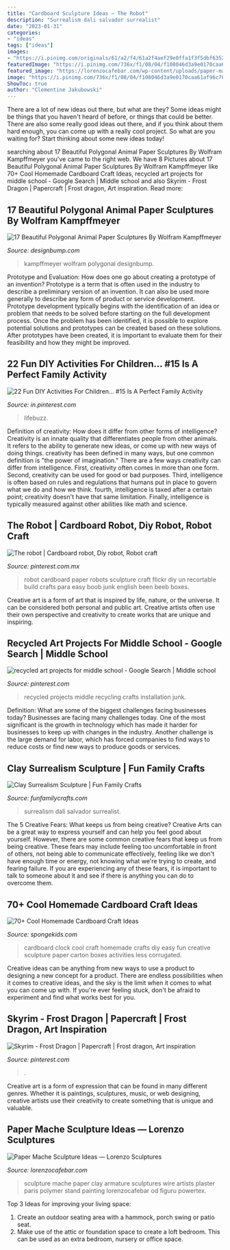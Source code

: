 ```yaml
---
title: "Cardboard Sculpture Ideas ~ The Robot"
description: "Surrealism dali salvador surrealist"
date: "2023-01-31"
categories:
- "ideas"
tags: ["ideas"]
images:
- "https://i.pinimg.com/originals/61/a2/f4/61a2f4aef29e0ffa1f3f5dbf6352b2ba.jpg"
featuredImage: "https://i.pinimg.com/736x/f1/08/04/f108046d3a9e0170caa61af96c70e2c6--skyrim-frost.jpg"
featured_image: "https://lorenzocafebar.com/wp-content/uploads/paper-mache-sculpture-ideas-pac299c2adprava-na-figuru-z-powertexu-od-la-powertex-pinterest-of-paper-mache-sculpture-ideas.jpg"
image: "https://i.pinimg.com/736x/f1/08/04/f108046d3a9e0170caa61af96c70e2c6--skyrim-frost.jpg"
ShowToc: true
author: "Clementine Jakubowski"
---
```



There are a lot of new ideas out there, but what are they? Some ideas might be things that you haven't heard of before, or things that could be better. There are also some really good ideas out there, and if you think about them hard enough, you can come up with a really cool project. So what are you waiting for? Start thinking about some new ideas today!

	

		
searching about 17 Beautiful Polygonal Animal Paper Sculptures By Wolfram Kampffmeyer you've came to the right web. We have 8 Pictures about 17 Beautiful Polygonal Animal Paper Sculptures By Wolfram Kampffmeyer like 70+ Cool Homemade Cardboard Craft Ideas, recycled art projects for middle school - Google Search | Middle school and also Skyrim - Frost Dragon | Papercraft | Frost dragon, Art inspiration. Read more:
		
    
## 17 Beautiful Polygonal Animal Paper Sculptures By Wolfram Kampffmeyer

<img loading=lazy src="https://cdn.designbump.com/wp-content/uploads/2014/11/paper-animal-sculptures-paperwolf-wolfram-kampffmeyer-1.jpg" onerror="this.onerror=null;this.src='https://tse2.mm.bing.net/th?id=OIP.cyyLPXbk5ScZ8sJ_I08iKgHaKh&amp;pid=15.1';" alt="17 Beautiful Polygonal Animal Paper Sculptures By Wolfram Kampffmeyer">

_Source: designbump.com_

>kampffmeyer wolfram polygonal designbump. 

	

Prototype and Evaluation: How does one go about creating a prototype of an invention?
Prototype is a term that is often used in the industry to describe a preliminary version of an invention. It can also be used more generally to describe any form of product or service development. Prototype development typically begins with the identification of an idea or problem that needs to be solved before starting on the full development process. Once the problem has been identified, it is possible to explore potential solutions and prototypes can be created based on these solutions. After prototypes have been created, it is important to evaluate them for their feasibility and how they might be improved.

    
## 22 Fun DIY Activities For Children… #15 Is A Perfect Family Activity

<img loading=lazy src="https://i.pinimg.com/originals/61/a2/f4/61a2f4aef29e0ffa1f3f5dbf6352b2ba.jpg" onerror="this.onerror=null;this.src='https://tse4.mm.bing.net/th?id=OIP.LfMbh5TReknNGbyUt8ePJwHaLQ&amp;pid=15.1';" alt="22 Fun DIY Activities For Children… #15 Is A Perfect Family Activity">

_Source: in.pinterest.com_

>lifebuzz. 

	

Definition of creativity: How does it differ from other forms of intelligence?
Creativity is an innate quality that differentiates people from other animals. It refers to the ability to generate new ideas, or come up with new ways of doing things. creativity has been defined in many ways, but one common definition is "the power of imagination." There are a few ways creativity can differ from intelligence. First, creativity often comes in more than one form. Second, creativity can be used for good or bad purposes. Third, intelligence is often based on rules and regulations that humans put in place to govern what we do and how we think. fourth, intelligence is taxed after a certain point; creativity doesn't have that same limitation. Finally, intelligence is typically measured against other abilities like math and science.

    
## The Robot | Cardboard Robot, Diy Robot, Robot Craft

<img loading=lazy src="https://i.pinimg.com/736x/99/14/b2/9914b282d3811720763d4d4786052345.jpg" onerror="this.onerror=null;this.src='https://tse3.mm.bing.net/th?id=OIP.uhrP0lG3d7D-yOhD5rVlWQHaKj&amp;pid=15.1';" alt="The robot | Cardboard robot, Diy robot, Robot craft">

_Source: pinterest.com.mx_

>robot cardboard paper robots sculpture craft flickr diy un recortable build crafts para easy boob junk english been beeb boxes. 

	

Creative art is a form of art that is inspired by life, nature, or the universe. It can be considered both personal and public art. Creative artists often use their own perspective and creativity to create works that are unique and inspiring.

    
## Recycled Art Projects For Middle School - Google Search | Middle School

<img loading=lazy src="https://i.pinimg.com/736x/24/56/88/2456882e6e839dc43abe1c1e2d0ea887--recycled-art-projects-auction-ideas.jpg" onerror="this.onerror=null;this.src='https://tse2.mm.bing.net/th?id=OIP.F6vmQqDMzKccQywIc93izgHaH9&amp;pid=15.1';" alt="recycled art projects for middle school - Google Search | Middle school">

_Source: pinterest.com_

>recycled projects middle recycling crafts installation junk. 

	

Definition: What are some of the biggest challenges facing businesses today?
Businesses are facing many challenges today. One of the most significant is the growth in technology which has made it harder for businesses to keep up with changes in the industry. Another challenge is the large demand for labor, which has forced companies to find ways to reduce costs or find new ways to produce goods or services.

    
## Clay Surrealism Sculpture | Fun Family Crafts

<img loading=lazy src="https://funfamilycrafts.com/wp-content/uploads/2014/06/daliunicorn.jpg" onerror="this.onerror=null;this.src='https://tse2.mm.bing.net/th?id=OIP.o_qcXXkdOAaBROA48hwc-QHaHW&amp;pid=15.1';" alt="Clay Surrealism Sculpture | Fun Family Crafts">

_Source: funfamilycrafts.com_

>surrealism dali salvador surrealist. 

	

The 5 Creative Fears: What keeps us from being creative?
Creative Arts can be a great way to express yourself and can help you feel good about yourself. However, there are some common creative fears that keep us from being creative. These fears may include feeling too uncomfortable in front of others, not being able to communicate effectively, feeling like we don't have enough time or energy, not knowing what we're trying to create, and fearing failure. If you are experiencing any of these fears, it is important to talk to someone about it and see if there is anything you can do to overcome them.

    
## 70+ Cool Homemade Cardboard Craft Ideas

<img loading=lazy src="http://spongekids.com/wp-content/uploads/2014/04/cardboard-crafts/6-homemade-cardboard-clock.jpg" onerror="this.onerror=null;this.src='https://tse3.mm.bing.net/th?id=OIP.B1bOA82vW64050x_Z3iO2wHaJ4&amp;pid=15.1';" alt="70+ Cool Homemade Cardboard Craft Ideas">

_Source: spongekids.com_

>cardboard clock cool craft homemade crafts diy easy fun creative sculpture paper carton boxes activities less corrugated. 

	

Creative ideas can be anything from new ways to use a product to designing a new concept for a product. There are endless possibilities when it comes to creative ideas, and the sky is the limit when it comes to what you can come up with. If you're ever feeling stuck, don't be afraid to experiment and find what works best for you.

    
## Skyrim - Frost Dragon | Papercraft | Frost Dragon, Art Inspiration

<img loading=lazy src="https://i.pinimg.com/736x/f1/08/04/f108046d3a9e0170caa61af96c70e2c6--skyrim-frost.jpg" onerror="this.onerror=null;this.src='https://tse4.mm.bing.net/th?id=OIP.ZR6PN0IGo1NsObshjtcG5AHaFi&amp;pid=15.1';" alt="Skyrim - Frost Dragon | Papercraft | Frost dragon, Art inspiration">

_Source: pinterest.com_

>. 

	

Creative art is a form of expression that can be found in many different genres. Whether it is paintings, sculptures, music, or web designing, creative artists use their creativity to create something that is unique and valuable.

    
## Paper Mache Sculpture Ideas — Lorenzo Sculptures

<img loading=lazy src="https://lorenzocafebar.com/wp-content/uploads/paper-mache-sculpture-ideas-pac299c2adprava-na-figuru-z-powertexu-od-la-powertex-pinterest-of-paper-mache-sculpture-ideas.jpg" onerror="this.onerror=null;this.src='https://tse4.mm.bing.net/th?id=OIP.ZQMDXAsEvaGUAhV91H8fMwHaNK&amp;pid=15.1';" alt="Paper Mache Sculpture Ideas — Lorenzo Sculptures">

_Source: lorenzocafebar.com_

>sculpture mache paper clay armature sculptures wire artists plaster paris polymer stand painting lorenzocafebar od figuru powertex. 

	

Top 3 Ideas for improving your living space:
1. Create an outdoor seating area with a hammock, porch swing or patio seat.
2. Make use of the attic or foundation space to create a loft bedroom. This can be used as an extra bedroom, nursery or office space.

